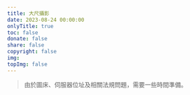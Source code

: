 ```yaml
---
title: 大尺攝影
date: 2023-08-24 00:00:00
onlyTitle: true
toc: false
donate: false
share: false
copyright: false
img: 
topImg: false
---
```

> 由於圖床、伺服器位址及相關法規問題，需要一些時間準備。